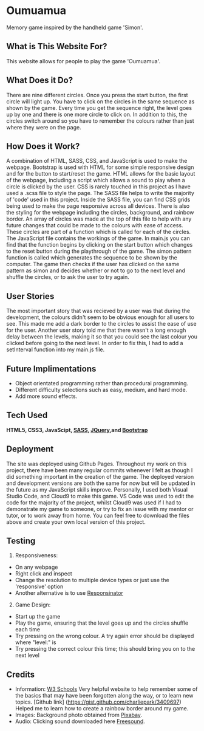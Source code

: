 # Oumuamua
Memory game inspired by the handheld game 'Simon'.

## What is This Website For?

This website allows for people to play the game 'Oumuamua'.

## What Does it Do?

There are nine different circles. Once you press the start button, the first circle will light up. 
You have to click on the circles in the same sequence as shown by the game.
Every time you get the sequence right, the level goes up by one and there is one more circle to click on.
In addition to this, the circles switch around so you have to remember the colours rather than just where they were on the page.

## How Does it Work?

A combination of HTML, SASS, CSS, and JavaScript is used to make the webpage. Bootstrap is used with HTML for some simple responsive design
and for the button to start/reset the game. HTML allows for the basic layout of the webpage, including a script which allows a sound to play
when a circle is clicked by the user. CSS is rarely touched in this project as I have used a .scss file to style the page. The SASS file
helps to write the majority of 'code' used in this project. Inside the SASS file, you can find CSS grids being used to make the page responsive
across all devices. There is also the styling for the webpage including the circles, background, and rainbow border. An array of circles was
made at the top of this file to help with any future changes that could be made to the colours with ease of access. These circles are part of
a function which is called for each of the circles. The JavaScript file contains the workings of the game. In main.js you can find that the
function begins by clicking on the start button which changes to the reset button during the playthrough of the game. The simon pattern function 
is called which generates the sequence to be shown by the computer. The game then checks if the user has clicked on the same pattern as simon
and decides whether or not to go to the next level and shuffle the circles, or to ask the user to try again.

## User Stories

The most important story that was recieved by a user was that during the development, the colours didn't seem to be obvious enough for all
users to see. This made me add a dark border to the circles to assist the ease of use for the user. Another user story told me that there
wasn't a long enough delay between the levels, making it so that you could see the last colour you clicked before going to the next level.
In order to fix this, I had to add a setInterval function into my main.js file.

## Future Implimentations

- Object orientated programming rather than procedural programming.
- Different difficulty selections such as easy, medium, and hard mode.
- Add more sound effects.

## Tech Used

**HTML5, CSS3, JavaScipt, [SASS](https://sass-lang.com/), [JQuery](https://jquery.com/),and [Bootstrap](http://getbootstrap.com/)**

## Deployment

The site was deployed using Github Pages. Throughout my work on this project, there have been many regular commits whenever I felt
as though I did something important in the creation of the game. The deployed version and development versions are both the same for now
but will be updated in the future as my JavaScript skills improve. Personally, I used both Visual Studio Code, and Cloud9 to make this
game. VS Code was used to edit the code for the majority of the project, whilst Cloud9 was used if I had to demonstrate my game to someone, or try to fix an issue with my
mentor or tutor, or to work away from home. You can feel free to download the files above and create your own local version of this project.

## Testing 

1. Responsiveness:
* On any webpage
* Right click and inspect
* Change the resolution to multiple device types or just use the 'responsive' option
* Another alternative is to use [Responsinator](https://www.responsinator.com)

2. Game Design:
* Start up the game
* Play the game, ensuring that the level goes up and the circles shuffle each time
* Try pressing on the wrong colour. A try again error should be displayed where "level:" is
* Try pressing the correct colour this time; this should bring you on to the next level

## Credits
- Information: [W3 Schools](https://www.w3schools.com/) Very helpful website to help remember some of the basics that may have been
 forgotten along the way, or to learn new topics. [Github link] (https://gist.github.com/charliepark/3409697) Helped me to learn how to 
create a rainbow border around my game.
- Images: Background photo obtained from [Pixabay](www.pixabay.com).
- Audio: Clicking sound downloaded here [Freesound](https://freesound.org/).

